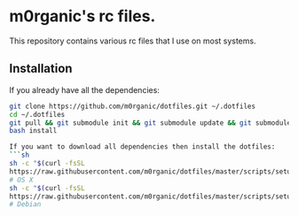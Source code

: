 m0rganic's rc files.
=============

This repository contains various rc files that I use on most systems.

Installation
-----------
If you already have all the dependencies:
```sh
git clone https://github.com/m0rganic/dotfiles.git ~/.dotfiles
cd ~/.dotfiles
git pull && git submodule init && git submodule update && git submodule status
bash install

If you want to download all dependencies then install the dotfiles:
```sh
sh -c "$(curl -fsSL
https://raw.githubusercontent.com/m0rganic/dotfiles/master/scripts/setup-mac.sh)"
# OS X
sh -c "$(curl -fsSL
https://raw.githubusercontent.com/m0rganic/dotfiles/master/scripts/setup-ubuntu.sh)"
# Debian
```
